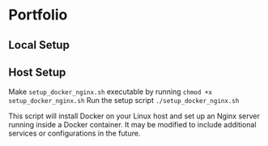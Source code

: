 # Portfolio

## Local Setup


## Host Setup

Make `setup_docker_nginx.sh` executable by running `chmod +x setup_docker_nginx.sh`
Run the setup script `./setup_docker_nginx.sh`

This script will install Docker on your Linux host and set up an Nginx server running inside a Docker container. It may be modified to include additional services or configurations in the future.
